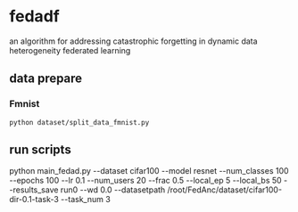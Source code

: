 # fedadf
an algorithm for addressing catastrophic forgetting in dynamic data heterogeneity federated learning
## data prepare
### Fmnist
`python dataset/split_data_fmnist.py`
## run scripts
python main_fedad.py --dataset cifar100 --model resnet --num_classes 100 --epochs 100 --lr 0.1 --num_users 20 --frac 0.5 --local_ep 5 --local_bs 50 --results_save run0 --wd 0.0 --datasetpath /root/FedAnc/dataset/cifar100-dir-0.1-task-3 --task_num 3

